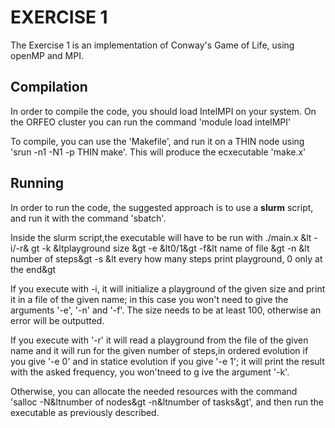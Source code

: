 # EXERCISE 1


The Exercise 1 is an implementation of Conway's Game of Life, using openMP and MPI.


## Compilation

In order to compile the code, you should load IntelMPI on your system. On the ORFEO cluster you can run the command 'module load intelMPI'

To compile, you can use the 'Makefile', and run it on a THIN node using 'srun -n1 -N1 -p THIN make'.
This will produce the ecxecutable 'make.x'

## Running

In order to run the code, the suggested approach is to use a **slurm** script, and run it with the command 'sbatch'. 

Inside the slurm script,the  executable will have to be run with ./main.x &lt -i/-r& gt -k &ltplayground size &gt -e &lt0/1&gt -f&lt name of file &gt -n &lt number of steps&gt -s &lt every how many steps print playground, 0 only at the end&gt

If you execute with -i, it will initialize a playground of the given size and print it in a file of the given name; in this case you won't need to give the arguments '-e', '-n' and '-f'. The size needs to be at least 100, otherwise an error will be outputted.

If you execute  with '-r' it will read a playground from the file of the given name and it will run for the given number of steps,in ordered evolution if you give '-e 0' and in statice evolution if you give '-e 1'; it will print the result with the asked frequency, you won'tneed to g
ive the argument '-k'.


Otherwise, you can allocate the needed resources with the command 'salloc -N&ltnumber of nodes&gt -n&ltnumber of tasks&gt', and then run the executable as previously described.

